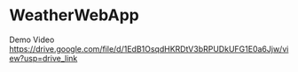 ﻿# WeatherWebApp

 Demo Video https://drive.google.com/file/d/1EdB1OsqdHKRDtV3bRPUDkUFG1E0a6Jjw/view?usp=drive_link
